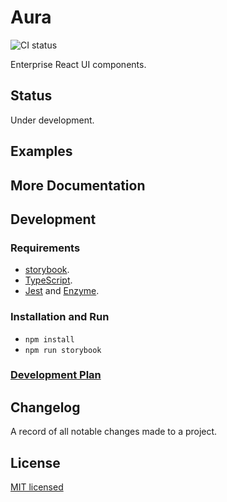 # Aura

![CI status](https://img.shields.io/badge/build-passing-brightgreen.svg)

Enterprise React UI components.

## Status
Under development.

## Examples

## More Documentation

## Development

### Requirements

- [storybook](https://storybook.js.org/).
- [TypeScript](https://www.typescriptlang.org/index.html).
- [Jest](https://jestjs.io/) and [Enzyme](https://airbnb.io/enzyme/).

### Installation and Run

- `npm install`
- `npm run storybook`

### [Development Plan](./Development.md)

## Changelog

A record of all notable changes made to a project.

## License

[MIT licensed](./LICENSE)

